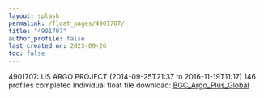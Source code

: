 ```yaml
---
layout: splash
permalink: /float_pages/4901707/
title: "4901707"
author_profile: false
last_created_on: 2025-09-26
toc: false
---
```

 
4901707: US ARGO PROJECT (2014-09-25T21:37 to 2016-11-19T11:17)
146 profiles completed
Individual float file download: [BGC_Argo_Plus_Global](https://ftp.soest.hawaii.edu/bgc_argo_plus/Individual_Floats/outliers_removed/4901707_Sprof_processed.nc)
